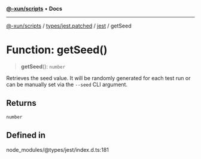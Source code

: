 [**@-xun/scripts**](../../../../../README.md) • **Docs**

***

[@-xun/scripts](../../../../../README.md) / [types/jest.patched](../../../README.md) / [jest](../README.md) / getSeed

# Function: getSeed()

> **getSeed**(): `number`

Retrieves the seed value. It will be randomly generated for each test run
or can be manually set via the `--seed` CLI argument.

## Returns

`number`

## Defined in

node\_modules/@types/jest/index.d.ts:181
